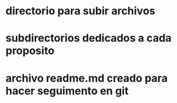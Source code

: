 # directorio para subir archivos

# subdirectorios dedicados a cada proposito

# archivo readme.md creado para hacer seguimento en git
